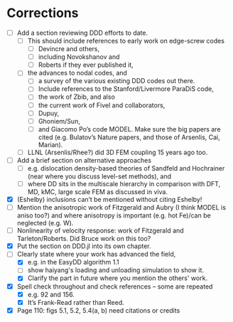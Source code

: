# Corrections

- [ ] Add a section reviewing DDD efforts to date.
  - [ ] This should include references to early work on edge-screw codes
    - [ ] Devincre and others,
    - [ ] including Novokshanov and
    - [ ] Roberts if they ever published it,
  - [ ] the advances to nodal codes, and
    - [ ] a survey of the various existing DDD codes out there.
    - [ ] Include references to the Stanford/Livermore ParaDiS code,
    - [ ] the work of Zbib, and also
    - [ ] the current work of Fivel and collaborators,
    - [ ] Dupuy,
    - [ ] Ghoniem/Sun,
    - [ ] and Giacomo Po’s code MODEL. Make sure the big papers are cited (e.g. Bulatov’s Nature papers, and those of Arsenlis, Cai, Marian).
  - [ ] LLNL (Arsenlis/Rhee?) did 3D FEM coupling 15 years ago too.
- [ ] Add a brief section on alternative approaches
  - [ ] e.g. dislocation density-based theories of Sandfeld and Hochrainer (near where you discuss level-set methods), and
  - [ ] where DD sits in the multiscale hierarchy in comparison with DFT, MD, kMC, large scale FEM as discussed in viva.
- [x] (Eshelby) inclusions can’t be mentioned without citing Eshelby!
- [ ] Mention the anisotropic work of Fitzgerald and Aubry (I think MODEL is aniso too?) and where anisotropy is important (e.g. hot Fe)/can be neglected (e.g. W).
- [ ] Nonlinearity of velocity response: work of Fitzgerald and Tarleton/Roberts. Did Bruce work on this too?
- [x] Put the section on DDD.jl into its own chapter.
- [ ] Clearly state where your work has advanced the field,
  - [x] e.g. in the EasyDD algorithm 1.1
  - [ ] show haiyang's loading and unloading simulation to show it.
  - [x] Clarify the part in future where you mention the others' work.
- [x] Spell check throughout and check references – some are repeated
  - [x] e.g. 92 and 156.
  - [x] It’s Frank-Read rather than Reed.
- [x] Page 110: figs 5.1, 5.2, 5.4(a, b) need citations or credits
